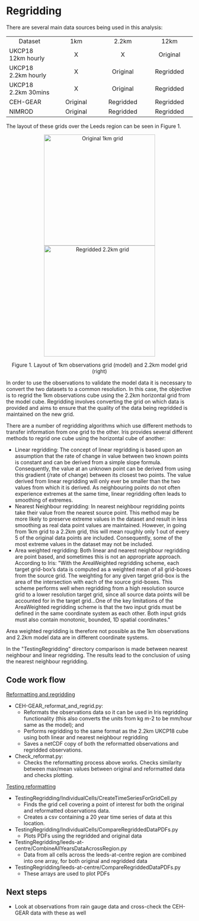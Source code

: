 # Regridding

There are several main data sources being used in this analysis:

<table>
  <tbody>
    <tr>    
    <td  align="center" style="width:25%;"> Dataset </td>
    <td  align="center" style="width:25%;">1km </td>
    <td align="center" style="width:25%;">2.2km </td>
    <td align="center" style="width:25%;">12km </td>
    </tr>
    <tr>
      <td> UKCP18 12km hourly </td>
      <td align="center">  X  </td>
      <td align="center"> X  </td>
       <td align="center"> Original   </td>
    </tr>  
    <tr>
      <td> UKCP18 2.2km hourly </td>
      <td align="center">  X  </td>
      <td align="center"> Original   </td>
       <td align="center"> Regridded  </td>
    </tr> 
        <tr>
      <td> UKCP18 2.2km 30mins </td>
      <td align="center">  X  </td>
      <td align="center"> Original   </td>
       <td align="center"> Regridded  </td>
    </tr>       
    <tr>
      <td> CEH-GEAR </td>
      <td align="center">  Original  </td>
      <td align="center"> Regridded  </td>
       <td align="center"> Regridded   </td>
    </tr>  
        <tr>
      <td> NIMROD </td>
      <td align="center">  Original  </td>
      <td align="center"> Regridded  </td>
       <td align="center"> Regridded   </td>
    </tr>  
     </tbody>
</table>




The layout of these grids over the Leeds region can be seen in Figure 1. 

<p align="center">
  <img src="Figs/1km_grid.png" width="300"  title="Original 1km grid" />
  <img src="Figs/2.2km_grid.png" width="300"  title="Regridded 2.2km grid" />
</p>
<p align="center"> Figure 1. Layout of 1km observations grid (model) and 2.2km model grid (right) <p align="center">

In order to use the observations to validate the model data it is necessary to convert the two datasets to a common resolution.  In this case, the objective is to regrid the 1km observations cube using the 2.2km horizontal grid from the model cube. Regridding involves converting the grid on which data is provided and aims to ensure that the quality of the data being regridded is maintained on the new grid.

There are a number of regridding algorithms which use different methods to transfer information from one grid to the other. Iris provides several different methods to regrid one cube using the horizontal cube of another:
* Linear regridding: The concept of linear regridding is based upon an assumption that the rate of change in value between two known points is constant and can be derived from a simple slope formula. Consequently, the value at an unknown point can be derived from using this gradient (/rate of change) between its closest two points. The value derived from linear regridding will only ever be smaller than the two values from which it is derived. As neighbouring points do not often experience extremes at the same time, linear regridding often leads to smoothing of extremes. 
* Nearest Neighbour regridding: In nearest neighbour regridding points take their value from the nearest source point. This method may be more likely to preserve extreme values in the dataset and result in less smoothing as real data point values are maintained. However, in going from 1km grid to a 2.2km grid, this will mean roughly only 1 out of every 5 of the original data points are included. Consequently, some of the most extreme values in the dataset may not be included.
* Area weighted regridding: Both linear and nearest neighbour regridding are point based, and sometimes this is not an appropriate approach. According to Iris: "With the AreaWeighted regridding scheme, each target grid-box’s data is computed as a weighted mean of all grid-boxes from the source grid. The weighting for any given target grid-box is the area of the intersection with each of the source grid-boxes. This scheme performs well when regridding from a high resolution source grid to a lower resolution target grid, since all source data points will be accounted for in the target grid...One of the key limitations of the AreaWeighted regridding scheme is that the two input grids must be defined in the same coordinate system as each other. Both input grids must also contain monotonic, bounded, 1D spatial coordinates."

Area weighted regridding is therefore not possible as the 1km observations and 2.2km model data are in different coordinate systems.

In the "TestingRegridding" directory comparison is made between nearest neighbour and linear regridding. The results lead to the conclusion of using the nearest neighbour regridding.

## Code work flow
<ins> Reformatting and regridding </ins>
* CEH-GEAR_reformat_and_regrid.py:   
  * Reformats the observations data so it can be used in Iris regridding functionality (this also converts the units from kg m-2 to be mm/hour same as the model); and
  * Performs regridding to the same format as the 2.2km UKCP18 cube using both linear and nearest neighbour regridding
  * Saves a netCDF copy of both the reformatted observations and regridded observations.
* Check_reformat.py: 
  * Checks the reformatting process above works. Checks similarity between max/mean values between original and reformatted data and checks plotting.

<ins> Testing reformatting </ins>
* TestingRegridding/IndividualCells/CreateTimeSeriesForGridCell.py  
     * Finds the grid cell covering a point of interest for both the original and reformatted observations data.  
     * Creates a csv containing a 20 year time series of data at this location.   
* TestingRegridding/IndividualCells/CompareRegriddedDataPDFs.py  
     * Plots PDFs using the regridded and original data
* TestingRegridding/leeds-at-centre/CombineAllYearsDataAcrossRegion.py  
     * Data from all cells across the leeds-at-centre region are combined into one array, for both original and regridded data
* TestingRegridding/leeds-at-centre/CompareRegriddedDataPDFs.py  
     * These arrays are used to plot PDFs 

## Next steps
* Look at observations from rain gauge data and cross-check the CEH-GEAR data with these as well


